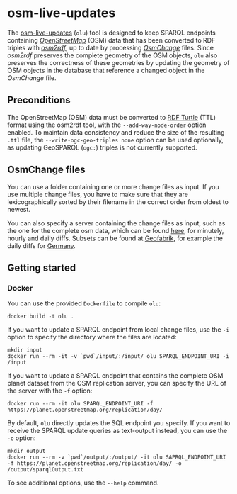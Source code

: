 # osm-live-updates

The [osm-live-updates](https://github.com/nicolano/osm-live-updates) (`olu`) tool is designed to 
keep SPARQL endpoints containing [*OpenStreetMap*](https://www.openstreetmap.org) (OSM) data that 
has been converted to RDF triples with [*osm2rdf*](https://github.com/ad-freiburg/osm2rdf), up to 
date by processing [*OsmChange*](https://wiki.openstreetmap.org/wiki/OsmChange) files. Since 
*osm2rdf* preserves the complete geometry of the OSM objects, `olu` also preserves the correctness 
of these geometries by updating the geometry of OSM objects in the database that reference a changed 
object in the *OsmChange* file.

## Preconditions

The OpenStreetMap (OSM) data must be converted to [RDF Turtle](https://www.w3.org/TR/turtle/) (TTL)
format using the osm2rdf tool, with the `--add-way-node-order` option enabled. To maintain data 
consistency and reduce the size of the resulting `.ttl` file, the `--write-ogc-geo-triples none` 
option can be used optionally, as updating GeoSPARQL (`ogc:`) triples is not currently supported.

## OsmChange files

You can use a folder containing one or more change files as input. If you use multiple change files, 
you have to make sure that they are lexicographically sorted by their filename in the correct order 
from oldest to newest.

You can also specify a server containing the change files as input, such as the one for the complete 
osm data, which can be found [here](https://planet.openstreetmap.org/replication/), for minutely, hourly and daily diffs. Subsets can be found 
at [Geofabrik](https://download.geofabrik.de), for example the daily diffs for [Germany](http://download.geofabrik.de/europe/germany-updates/).

## Getting started

### Docker

You can use the provided `Dockerfile` to compile `olu`:

```
docker build -t olu .
```

If you want to update a SPARQL endpoint from local change files, use the `-i` option to specify the 
directory where the files are located:

```
mkdir input
docker run --rm -it -v `pwd`/input/:/input/ olu SPARQL_ENDPOINT_URI -i /input
```

If you want to update a SPARQL endpoint that contains the complete OSM planet dataset from the OSM 
replication server, you can specify the URL of the server with the `-f` option:

```
docker run --rm -it olu SPARQL_ENDPOINT_URI -f https://planet.openstreetmap.org/replication/day/
```

By default, `olu` directly updates the SQL endpoint you specify. If you want to receive the SPARQL 
update queries as text-output instead, you can use the `-o` option:

```
mkdir output
docker run --rm -v `pwd`/output/:/output/ -it olu SAPRQL_ENDPOINT_URI -f https://planet.openstreetmap.org/replication/day/ -o /output/sparqlOutput.txt 
```

To see additional options, use the `--help` command.